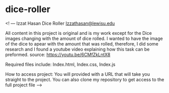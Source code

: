 # dice-roller
<! ––
Izzat Hasan
Dice Roller
Izzathasan@lewisu.edu

All content in this project is original and is my work except for the Dice images changing with the amount of dice rolled.
I wanted to have the image of the dice to apear with the amount that was rolled, therefore, I did some research and I found a youtube
video explaining how this task can be preformed.
source: https://youtu.be/6CMfZkLntX8

Required files include:
Index.html,
Index.css,
Index.js

How to access project:
You will provided with a URL that will take you straight to the project.
You can also clone my repository to get access to the full project file
––>
